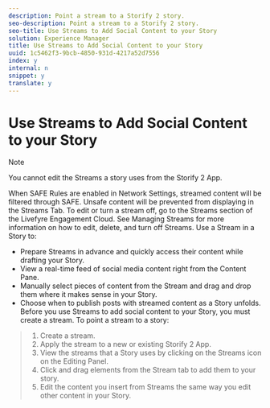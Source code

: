 ```yaml
---
description: Point a stream to a Storify 2 story.
seo-description: Point a stream to a Storify 2 story.
seo-title: Use Streams to Add Social Content to your Story
solution: Experience Manager
title: Use Streams to Add Social Content to your Story
uuid: 1c5462f3-9bcb-4850-931d-4217a52d7556
index: y
internal: n
snippet: y
translate: y
---
```


# Use Streams to Add Social Content to your Story


>[!NOTE]
>
>You cannot edit the Streams a story uses from the Storify 2 App.

When SAFE Rules are enabled in Network Settings, streamed content will be filtered through SAFE. Unsafe content will be prevented from displaying in the Streams Tab.
To edit or turn a stream off, go to the Streams section of the Livefyre Engagement Cloud. See Managing Streams for more information on how to edit, delete, and turn off Streams.
Use a Stream in a Story to:

* Prepare Streams in advance and quickly access their content while drafting your Story.
* View a real-time feed of social media content right from the Content Pane.
* Manually select pieces of content from the Stream and drag and drop them where it makes sense in your Story.
* Choose when to publish posts with streamed content as a Story unfolds.
Before you use Streams to add social content to your Story, you must create a stream. To point a stream to a story:

>1. Create a stream.
>1. Apply the stream to a new or existing Storify 2 App.
>1. View the streams that a Story uses by clicking on the Streams icon on the Editing Panel.
>1. Click and drag elements from the Stream tab to add them to your story.
>1. Edit the content you insert from Streams the same way you edit other content in your Story.
